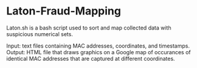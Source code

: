 # Laton-Fraud-Mapping
Laton.sh is a bash script used to sort and map collected data with suspicious numerical sets.

Input: text files containing MAC addresses, coordinates, and timestamps.
Output: HTML file that draws graphics on a Google map of occurances of identical MAC addresses that are captured at different coordinates.
